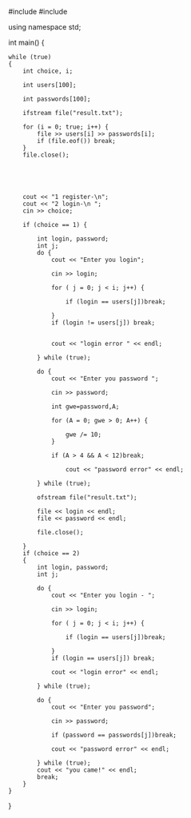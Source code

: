 #include <iostream>
#include <fstream>

using namespace std;

int main() {

    while (true)
    {
        int choice, i;

        int users[100];

        int passwords[100];

        ifstream file("result.txt");

        for (i = 0; true; i++) {
            file >> users[i] >> passwords[i];
            if (file.eof()) break;
        }
        file.close();



       

        cout << "1 register-\n";
        cout << "2 login-\n ";
        cin >> choice;

        if (choice == 1) {

            int login, password;
            int j;
            do {
                cout << "Enter you login";

                cin >> login;

                for ( j = 0; j < i; j++) {

                    if (login == users[j])break;
               
                }
                if (login != users[j]) break;


                cout << "login error " << endl;

            } while (true);

            do {
                cout << "Enter you password ";

                cin >> password;

                int gwe=password,A;

                for (A = 0; gwe > 0; A++) {

                    gwe /= 10;
                }

                if (A > 4 && A < 12)break;

                    cout << "password error" << endl;

            } while (true);

            ofstream file("result.txt");

            file << login << endl;
            file << password << endl;

            file.close();

        }
        if (choice == 2)
        {
            int login, password;
            int j;

            do {
                cout << "Enter you login - ";

                cin >> login;

                for ( j = 0; j < i; j++) {

                    if (login == users[j])break;

                }
                if (login == users[j]) break;

                cout << "login error" << endl;

            } while (true);

            do {
                cout << "Enter you password";

                cin >> password;

                if (password == passwords[j])break;

                cout << "password error" << endl;

            } while (true);
            cout << "you came!" << endl;
            break;
        }
    }
}

